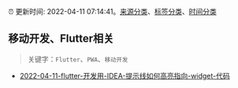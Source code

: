 :alarm_clock: 更新时间: 2022-04-11 07:14:41。[来源分类](../README.md)、[标签分类](../TAGS.md)、[时间分类](../TIMELINE.md)

## 移动开发、Flutter相关


> 关键字：`Flutter`、`PWA`、`移动开发`



- [2022-04-11-flutter-开发用-IDEA-提示线如何高亮指向-widget-代码](https://www.v2ex.com/t/846281) 